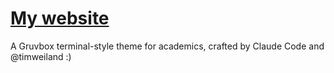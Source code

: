 # [My website](https://www.timwei.land)

A Gruvbox terminal-style theme for academics, crafted by Claude Code and @timweiland :)
